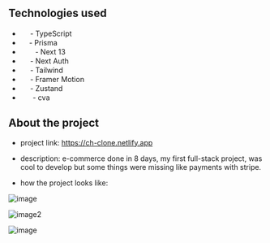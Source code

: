## Technologies used

* <img src="https://user-images.githubusercontent.com/118635631/232114924-fc701c34-80ab-4b19-b96c-c7399b5530f4.png" width="15" height="15" /> - TypeScript
* <img src="https://user-images.githubusercontent.com/118635631/232117284-2142c3e1-37a1-4092-a82c-c6ef05247095.png" width="13" height="15" /> - Prisma
* <img src="https://user-images.githubusercontent.com/118635631/232125113-d0aa1a21-07c2-49f9-9349-7f024e89c945.png" width="25" height="15" /> - Next 13
* <img src="https://user-images.githubusercontent.com/118635631/232124348-08633d57-917e-4ca1-9395-9d1ac4562405.png" width="15" height="15" /> - Next Auth
* <img src="https://user-images.githubusercontent.com/118635631/232121812-6062c62e-33da-4ef9-a49d-3a8f17d9e3cf.png" width="15" height="15" /> - Tailwind
* <img src="https://user-images.githubusercontent.com/118635631/232123049-49da0479-1363-4ced-a985-a2a7d8cc0b7e.png" width="15" height="15" /> - Framer Motion
* <img src="https://user-images.githubusercontent.com/118635631/232123640-aeebb959-0fbd-4fea-8b9d-0615c2e67d69.png" width="15" height="15" /> - Zustand
* <img src="https://user-images.githubusercontent.com/118635631/232127237-254cb7d3-1dcd-41b6-b974-9d780d7a36fa.png" width="20" height="15" /> - cva

## About the project

* project link: https://ch-clone.netlify.app

* description: e-commerce done in 8 days, my first full-stack project, was cool to develop but some things were missing like payments with stripe.

* how the project looks like:

![image](https://user-images.githubusercontent.com/118635631/231845033-d2a9ac95-6d7e-46df-bcdb-2d5664d77ef1.png)

![image2](https://user-images.githubusercontent.com/118635631/231845522-8f191690-aa1c-460e-9511-f69f3e9f1bbe.png)

![image](https://user-images.githubusercontent.com/118635631/232114385-55ecb910-a9b9-43d5-9edc-7f588747d143.png)
